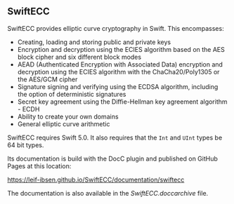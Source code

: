 ## SwiftECC

SwiftECC provides elliptic curve cryptography in Swift.
This encompasses:

* Creating, loading and storing public and private keys</li>
* Encryption and decryption using the ECIES algorithm based on the AES block cipher and six different block modes
* AEAD (Authenticated Encryption with Associated Data) encryption and decryption using the ECIES algorithm with the ChaCha20/Poly1305 or the AES/GCM cipher
* Signature signing and verifying using the ECDSA algorithm, including the option of deterministic signatures
* Secret key agreement using the Diffie-Hellman key agreement algorithm - ECDH
* Ability to create your own domains
* General elliptic curve arithmetic

SwiftECC requires Swift 5.0. It also requires that the `Int` and `UInt` types be 64 bit types.

Its documentation is build with the DocC plugin and published on GitHub Pages at this location:

https://leif-ibsen.github.io/SwiftECC/documentation/swiftecc

The documentation is also available in the *SwiftECC.doccarchive* file.

